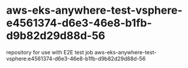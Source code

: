 # aws-eks-anywhere-test-vsphere-e4561374-d6e3-46e8-b1fb-d9b82d29d88d-56
repository for use with E2E test job aws-eks-anywhere-test-vsphere:e4561374-d6e3-46e8-b1fb-d9b82d29d88d-56
